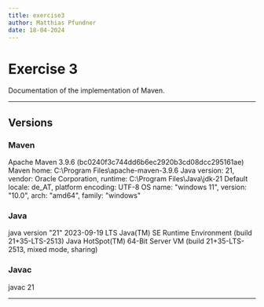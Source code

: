 ```yaml
---
title: exercise3
author: Matthias Pfundner
date: 18-04-2024
---
```


# Exercise 3

Documentation of the implementation of Maven.

---

## Versions
### Maven
Apache Maven 3.9.6 (bc0240f3c744dd6b6ec2920b3cd08dcc295161ae)
Maven home: C:\Program Files\apache-maven-3.9.6
Java version: 21, vendor: Oracle Corporation, runtime: C:\Program Files\Java\jdk-21
Default locale: de_AT, platform encoding: UTF-8
OS name: "windows 11", version: "10.0", arch: "amd64", family: "windows"

### Java
java version "21" 2023-09-19 LTS
Java(TM) SE Runtime Environment (build 21+35-LTS-2513)
Java HotSpot(TM) 64-Bit Server VM (build 21+35-LTS-2513, mixed mode, sharing)

### Javac
javac 21

---